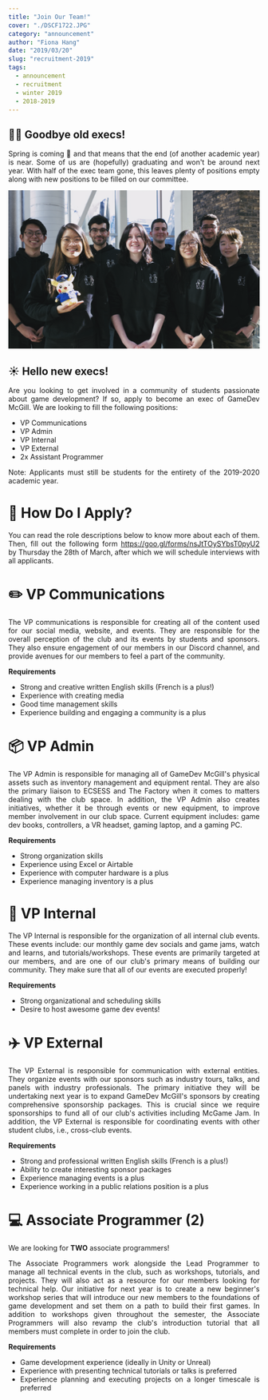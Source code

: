 ```yaml
---
title: "Join Our Team!"
cover: "./DSCF1722.JPG"
category: "announcement"
author: "Fiona Hang"
date: "2019/03/20"
slug: "recruitment-2019"
tags:
  - announcement
  - recruitment
  - winter 2019
  - 2018-2019
---
```


## 👩‍🎓 Goodbye old execs!

<div style="text-align: justify">Spring is coming 🌷 and that means that the end (of another academic year) is near. Some of us are (hopefully) graduating and won't be around next year. With half of the exec team gone, this leaves plenty of positions empty along with new positions to be filled on our committee.

![](execs.png)

## ☀️ Hello new execs!

Are you looking to get involved in a community of students passionate about game development? If so, apply to become an exec of GameDev McGill. We are looking to fill the following positions:

- VP Communications
- VP Admin
- VP Internal
- VP External
- 2x Assistant Programmer

Note: Applicants must still be students for the entirety of the 2019-2020 academic year.

# 🧐 How Do I Apply?

You can read the role descriptions below to know more about each of them. Then, fill out the following form https://goo.gl/forms/nsJtTOySYbsT0pyU2 by Thursday the 28th of March, after which we will schedule interviews with all applicants.

# ✏️ VP Communications

The VP communications is responsible for creating all of the content used for our social media, website, and events. They are responsible for the overall perception of the club and its events by students and sponsors. They also ensure engagement of our members in our Discord channel, and provide avenues for our members to feel a part of the community.

**Requirements**

- Strong and creative written English skills (French is a plus!)
- Experience with creating media
- Good time management skills
- Experience building and engaging a community is a plus

# 📦 VP Admin

The VP Admin is responsible for managing all of GameDev McGill's physical assets such as inventory management and equipment rental. They are also the primary liaison to ECSESS and The Factory when it comes to matters dealing with the club space. In addition, the VP Admin also creates initiatives, whether it be through events or new equipment, to improve member involvement in our club space. Current equipment includes: game dev books, controllers, a VR headset, gaming laptop, and a gaming PC.

**Requirements**

- Strong organization skills
- Experience using Excel or Airtable
- Experience with computer hardware is a plus
- Experience managing inventory is a plus

# 🎉 VP Internal

The VP Internal is responsible for the organization of all internal club events. These events include: our monthly game dev socials and game jams, watch and learns, and tutorials/workshops. These events are primarily targeted at our members, and are one of our club's primary means of building our community. They make sure that all of our events are executed properly!

**Requirements**

- Strong organizational and scheduling skills
- Desire to host awesome game dev events!

# ✈️ VP External

The VP External is responsible for communication with external entities. They organize events with our sponsors such as industry tours, talks, and panels with industry professionals. The primary initiative they will be undertaking next year is to expand GameDev McGill's sponsors by creating comprehensive sponsorship packages. This is crucial since we require sponsorships to fund all of our club's activities including McGame Jam. In addition, the VP External is responsible for coordinating events with other student clubs, i.e., cross-club events.

**Requirements**

- Strong and professional written English skills (French is a plus!)
- Ability to create interesting sponsor packages
- Experience managing events is a plus
- Experience working in a public relations position is a plus

# 💻 Associate Programmer (2)

We are looking for **TWO** associate programmers!

The Associate Programmers work alongside the Lead Programmer to manage all technical events in the club, such as workshops, tutorials, and projects. They will also act as a resource for our members looking for technical help. Our initiative for next year is to create a new beginner's workshop series that will introduce our new members to the foundations of game development and set them on a path to build their first games. In addition to workshops given throughout the semester, the Associate Programmers will also revamp the club's introduction tutorial that all members must complete in order to join the club.

**Requirements**

- Game development experience (ideally in Unity or Unreal)
- Experience with presenting technical tutorials or talks is preferred
- Experience planning and executing projects on a longer timescale is preferred

</div>
